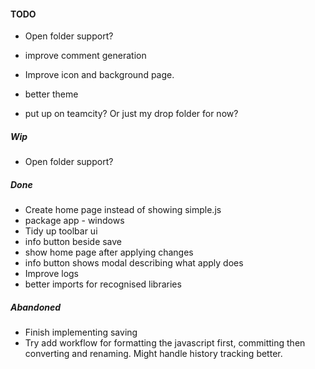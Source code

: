 
#### TODO
- Open folder support?

- improve comment generation
- Improve icon and background page.
- better theme

- put up on teamcity? Or just my drop folder for now?


##### Wip
- Open folder support?


##### Done
- Create home page instead of showing simple.js
- package app - windows
- Tidy up toolbar ui
- info button beside save
- show home page after applying changes
- info button shows modal describing what apply does
- Improve logs
- better imports for recognised libraries

##### Abandoned
- Finish implementing saving
- Try add workflow for formatting the javascript first, committing then converting and renaming. Might handle history tracking better.